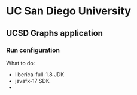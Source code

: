 # UC San Diego University
## UCSD Graphs application

### Run configuration

What to do:
 - liberica-full-1.8 JDK
 - javafx-17 SDK
 - 